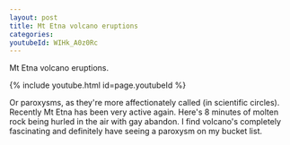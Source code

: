 ```yaml
---
layout: post
title: Mt Etna volcano eruptions
categories: 
youtubeId: WIHk_A0z0Rc
---
```

Mt Etna volcano eruptions.

{% include youtube.html id=page.youtubeId %}

Or paroxysms, as they're more affectionately called (in scientific circles).
Recently Mt Etna has been very active again.  Here's 8 minutes of molten rock being hurled in the air with gay abandon.
I find volcano's completely fascinating and definitely have seeing a paroxysm on my bucket list.

